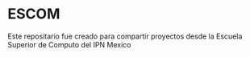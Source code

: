 ESCOM
=====

Este repositario fue creado para compartir proyectos desde la Escuela Superior de Computo del IPN Mexico
